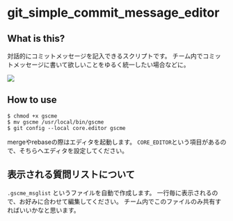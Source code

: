 # git_simple_commit_message_editor

## What is this?

対話的にコミットメッセージを記入できるスクリプトです。
チーム内でコミットメッセージに書いて欲しいことをゆるく統一したい場合などに。

![](https://raw.githubusercontent.com/shimokei53/git_simple_commit_message_editor/master/tty.gif)

## How to use

```
$ chmod +x gscme
$ mv gscme /usr/local/bin/gscme
$ git config --local core.editor gscme
```

mergeやrebaseの際はエディタを起動します。
`CORE_EDITOR`という項目があるので、そちらへエディタを設定してください。

## 表示される質問リストについて
`.gscme_msglist` というファイルを自動で作成します。
一行毎に表示されるので、お好みに合わせて編集してください。
チーム内でこのファイルのみ共有すればいいかなと思います。
